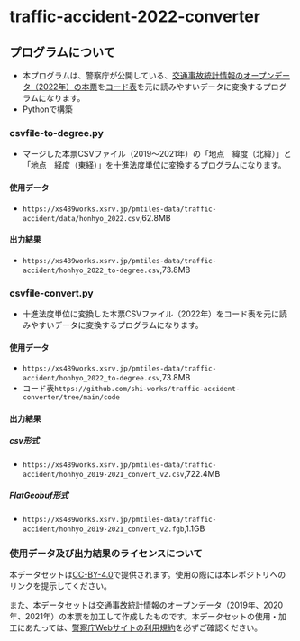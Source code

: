 # traffic-accident-2022-converter
## プログラムについて
- 本プログラムは、警察庁が公開している、[交通事故統計情報のオープンデータ（2022年）の本票](https://www.npa.go.jp/publications/statistics/koutsuu/opendata/2022/opendata_2022.html)を[コード表](https://www.npa.go.jp/publications/statistics/koutsuu/opendata/2022/opendata_2022.html)を元に読みやすいデータに変換するプログラムになります。
- Pythonで構築

### csvfile-to-degree.py
- マージした本票CSVファイル（2019～2021年）の「地点　緯度（北緯）」と「地点　経度（東経）」を十進法度単位に変換するプログラムになります。

#### 使用データ
- `https://xs489works.xsrv.jp/pmtiles-data/traffic-accident/data/honhyo_2022.csv`,62.8MB

#### 出力結果
- `https://xs489works.xsrv.jp/pmtiles-data/traffic-accident/honhyo_2022_to-degree.csv`,73.8MB  

### csvfile-convert.py
- 十進法度単位に変換した本票CSVファイル（2022年）をコード表を元に読みやすいデータに変換するプログラムになります。

#### 使用データ
- `https://xs489works.xsrv.jp/pmtiles-data/traffic-accident/honhyo_2022_to-degree.csv`,73.8MB  
- コード表`https://github.com/shi-works/traffic-accident-converter/tree/main/code`

#### 出力結果
##### csv形式
- `https://xs489works.xsrv.jp/pmtiles-data/traffic-accident/honhyo_2019-2021_convert_v2.csv`,722.4MB  
##### FlatGeobuf形式
- `https://xs489works.xsrv.jp/pmtiles-data/traffic-accident/honhyo_2019-2021_convert_v2.fgb`,1.1GB

### 使用データ及び出力結果のライセンスについて
本データセットは[CC-BY-4.0](https://pmtiles-data.s3.ap-northeast-1.amazonaws.com/traffic-accident/LICENSE)で提供されます。使用の際には本レポジトリへのリンクを提示してください。

また、本データセットは交通事故統計情報のオープンデータ（2019年、2020年、2021年）の本票を加工して作成したものです。本データセットの使用・加工にあたっては、[警察庁Webサイトの利用規約](https://www.npa.go.jp/rules/index.html)を必ずご確認ください。
